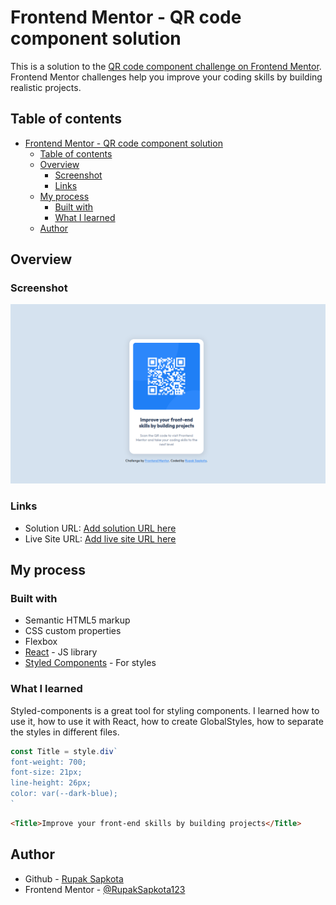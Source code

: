 # Frontend Mentor - QR code component solution

This is a solution to the [QR code component challenge on Frontend Mentor](https://www.frontendmentor.io/challenges/qr-code-component-iux_sIO_H). Frontend Mentor challenges help you improve your coding skills by building realistic projects.

## Table of contents

- [Frontend Mentor - QR code component solution](#frontend-mentor---qr-code-component-solution)
  - [Table of contents](#table-of-contents)
  - [Overview](#overview)
    - [Screenshot](#screenshot)
    - [Links](#links)
  - [My process](#my-process)
    - [Built with](#built-with)
    - [What I learned](#what-i-learned)
  - [Author](#author)


## Overview

### Screenshot

![](./public/preview.png)

### Links

- Solution URL: [Add solution URL here](https://github.com/RupakSapkota123/QR-Code-Component)
- Live Site URL: [Add live site URL here](https://qr-code-component-six-hazel.vercel.app/)

## My process

### Built with

- Semantic HTML5 markup
- CSS custom properties
- Flexbox
- [React](https://reactjs.org/) - JS library
- [Styled Components](https://styled-components.com/) - For styles


### What I learned

Styled-components is a great tool for styling components. I learned how to use it, how to use it with React, how to create GlobalStyles, how to separate the styles in different files.

```js
const Title = style.div`
font-weight: 700;
font-size: 21px;
line-height: 26px;
color: var(--dark-blue);
`
```
```html
<Title>Improve your front-end skills by building projects</Title>
```




## Author

- Github - [Rupak Sapkota](https://www.gitub.com/RupakSapkota123)
- Frontend Mentor - [@RupakSapkota123](https://www.frontendmentor.io/profile/RupakSapkota123)


